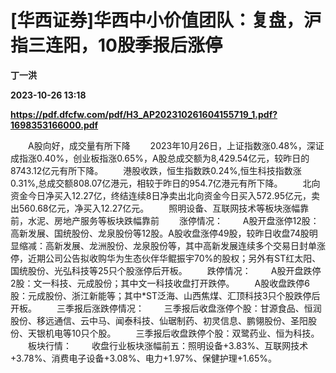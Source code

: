 # [华西证券]华西中小价值团队：复盘，沪指三连阳，10股季报后涨停
**丁一洪**

**2023-10-26 13:18**

**https://pdf.dfcfw.com/pdf/H3_AP202310261604155719_1.pdf?1698353166000.pdf**

　　A股向好，成交量有所下降 　　2023年10月26日，上证指数涨0.48%，深证成指涨0.40%，创业板指涨0.65%，A股总成交额为8,429.54亿元，较昨日的8743.12亿元有所下降。 　　港股收跌，恒生指数跌0.24%,恒生科技指数涨0.31%,总成交额808.07亿港元，相较于昨日的954.7亿港元有所下降。 　　北向资金今日净买入12.27亿，终结连续8日净卖出北向资金今日买入572.95亿元，卖出560.68亿元，净买入12.27亿元。 　　照明设备、互联网技术等板块涨幅靠前，水泥、房地产服务等板块跌幅靠前 　　涨停情况： 　　A股开盘涨停12股：高新发展、国统股份、龙泉股份等12股。A股收盘涨停49股，较昨日收盘74股明显缩减：高新发展、龙洲股份、龙泉股份等，其中高新发展连续多个交易日封单涨停，近期公司公告拟收购华为生态伙伴华鲲振宇70%的股权；另外有ST红太阳、国统股份、光弘科技等25只个股涨停后开板。 　　跌停情况： 　　A股开盘跌停2股：文一科技、元成股份；其中文一科技收盘打开跌停。 　　A股收盘跌停6股：元成股份、浙江新能等；其中\*ST泛海、山西焦煤、汇顶科技3只个股跌停后开板。 　　三季报后涨跌停情况： 　　三季报后收盘涨停个股：甘源食品、恒润股份、移远通信、云中马、闻泰科技、仙琚制药、初灵信息、鹏翎股份、圣阳股份、天银机电等10只个股。 　　三季报后收盘跌停个股：双鹭药业、恒为科技。 　　板块行情： 　　收盘行业板块涨幅前五：照明设备+3.83%、互联网技术+3.78%、消费电子设备+3.08%、电力+1.97%、保健护理+1.65%。